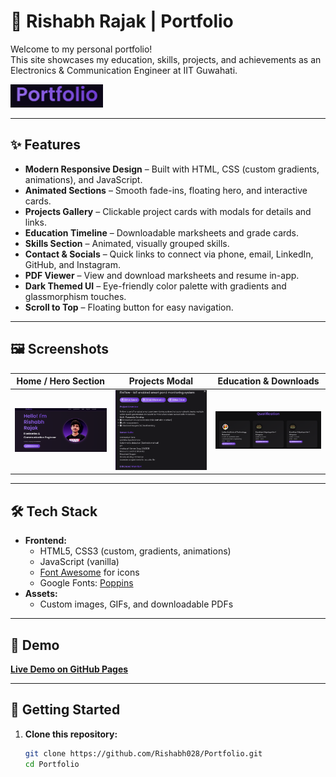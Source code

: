# 🚀 Rishabh Rajak | Portfolio

Welcome to my personal portfolio!  
This site showcases my education, skills, projects, and achievements as an Electronics & Communication Engineer at IIT Guwahati.

![Portfolio Screenshot](Portfolio/portfolio.png)

---

## ✨ Features

- **Modern Responsive Design** – Built with HTML, CSS (custom gradients, animations), and JavaScript.
- **Animated Sections** – Smooth fade-ins, floating hero, and interactive cards.
- **Projects Gallery** – Clickable project cards with modals for details and links.
- **Education Timeline** – Downloadable marksheets and grade cards.
- **Skills Section** – Animated, visually grouped skills.
- **Contact & Socials** – Quick links to connect via phone, email, LinkedIn, GitHub, and Instagram.
- **PDF Viewer** – View and download marksheets and resume in-app.
- **Dark Themed UI** – Eye-friendly color palette with gradients and glassmorphism touches.
- **Scroll to Top** – Floating button for easy navigation.

---

## 🖼️ Screenshots

| Home / Hero Section | Projects Modal | Education & Downloads |
|---------------------|---------------|-----------------------|
| ![Hero](Portfolio/home.png) | ![Project](Portfolio/project.png) | ![Education](Portfolio/qualification.png) |

---

## 🛠️ Tech Stack

- **Frontend:**  
  - HTML5, CSS3 (custom, gradients, animations)
  - JavaScript (vanilla)
  - [Font Awesome](https://fontawesome.com/) for icons
  - Google Fonts: [Poppins](https://fonts.google.com/specimen/Poppins)
- **Assets:**  
  - Custom images, GIFs, and downloadable PDFs

---
## 🚀 Demo

[**Live Demo on GitHub Pages**](https://bingochat.onrender.com/login)  

---

## 🚦 Getting Started

1. **Clone this repository:**
   ```bash
   git clone https://github.com/Rishabh028/Portfolio.git
   cd Portfolio
